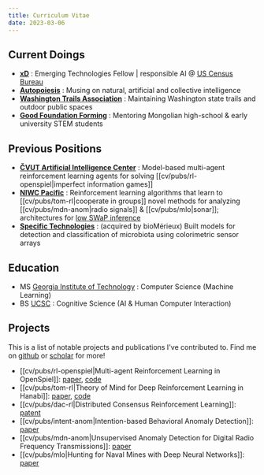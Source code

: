 ```yaml
---
title: Curriculum Vitae
date: 2023-03-06
---
```

## Current Doings
- **[xD](https://www.xd.gov/)** : Emerging Technologies Fellow | responsible AI @ [US Census Bureau](https://www.census.gov/en.html)
- **[Autopoiesis](https://autopoiesis.substack.com/)** : Musing on natural, artificial and collective intelligence
- **[Washington Trails Association](https://www.wta.org/)** : Maintaining Washington state trails and outdoor public spaces
- **[Good Foundation Forming](https://www.goodfoundationforming.org/)** : Mentoring Mongolian high-school & early university STEM students

## Previous Positions
- __[ČVUT Artificial Intelligence Center](https://www.aic.fel.cvut.cz/)__ : Model-based multi-agent reinforcement learning agents for solving [[cv/pubs/rl-openspiel|imperfect information games]]
- __[NIWC Pacific](https://www.niwcpacific.navy.mil/)__ : Reinforcement learning algorithms that learn to [[cv/pubs/tom-rl|cooperate in groups]] novel  methods for analyzing [[cv/pubs/mdn-anom|radio signals]] & [[cv/pubs/mlo|sonar]]; architectures for [low SWaP inference](https://patents.google.com/patent/US11030518B2/en)
- __[Specific Technologies](https://www.biomerieux-diagnostics.com/vitek-reveal)__ : (acquired by bioMérieux) Built models for detection and classification of microbiota using colorimetric sensor arrays

## Education
- MS [Georgia Institute of Technology](https://www.cc.gatech.edu/) : Computer Science (Machine Learning)
- BS [UCSC](https://www.ucsc.edu/) : Cognitive Science (AI & Human Computer Interaction)
## Projects
This is a list of notable projects and publications I've contributed to. Find me on [github](https://github.com/mwalton) or [scholar](https://scholar.google.com/citations?user=TTEHCqUAAAAJ) for more!

- [[cv/pubs/rl-openspiel|Multi-agent Reinforcement Learning in OpenSpiel]]: [paper](https://scholar.google.com/citations?view_op=view_citation&hl=en&user=TTEHCqUAAAAJ&citation_for_view=TTEHCqUAAAAJ:_FxGoFyzp5QC), [code](https://github.com/aicenter/openspiel_reproductions)
- [[cv/pubs/tom-rl|Theory of Mind for Deep Reinforcement Learning in Hanabi]]: [paper](https://arxiv.org/abs/2101.09328), [code](https://github.com/mwalton/ToM-hanabi-neurips19)
- [[cv/pubs/dac-rl|Distributed Consensus Reinforcement Learning]]: [patent](https://patents.google.com/patent/US11321635B2/en)
- [[cv/pubs/intent-anom|Intention-based Behavioral Anomaly Detection]]: [paper](https://xuxie1031.github.io/resources/aaaiw19hung.pdf)
- [[cv/pubs/mdn-anom|Unsupervised Anomaly Detection for Digital Radio Frequency Transmissions]]: [paper](https://ieeexplore.ieee.org/abstract/document/8260738)
- [[cv/pubs/mlo|Hunting for Naval Mines with Deep Neural Networks]]: [paper](https://ieeexplore.ieee.org/abstract/document/8232216)